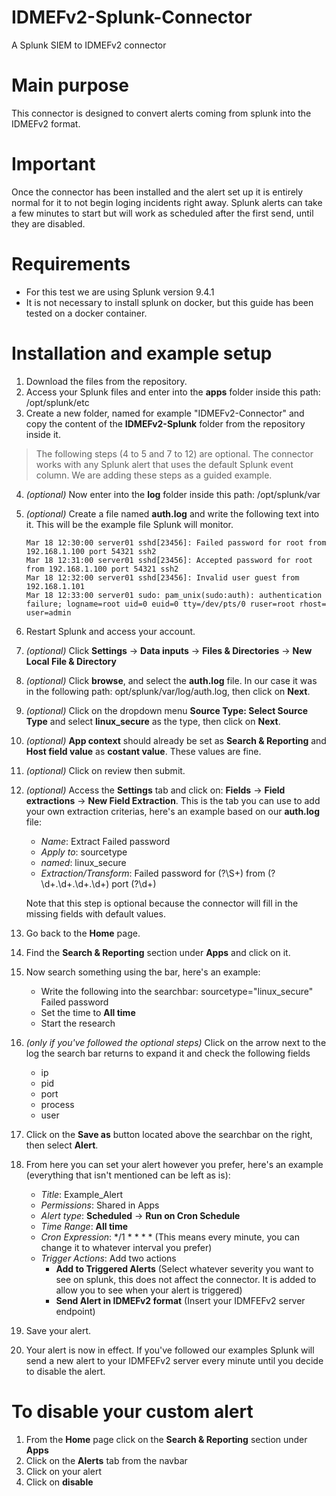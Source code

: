 # IDMEFv2-Splunk-Connector
A Splunk SIEM to IDMEFv2 connector

# Main purpose
This connector is designed to convert alerts coming from splunk into the IDMEFv2 format.  

# Important 
Once the connector has been installed and the alert set up it is entirely normal for it to not begin loging incidents right away. Splunk alerts can take a few minutes to start but will work as scheduled after the first send, until they are disabled.  

# Requirements
- For this test we are using Splunk version 9.4.1
- It is not necessary to install splunk on docker, but this guide has been tested on a docker container.

# Installation and example setup
1. Download the files from the repository.
2. Access your Splunk files and enter into the **apps** folder inside this path: /opt/splunk/etc
3. Create a new folder, named for example "IDMEFv2-Connector" and copy the content of the **IDMEFv2-Splunk** folder from the repository inside it.
> The following steps (4 to 5 and 7 to 12) are optional. The connector works with any Splunk alert that uses the default Splunk event column. We are adding these steps as a guided example.
4. *(optional)* Now enter into the **log** folder inside this path: /opt/splunk/var
5. *(optional)* Create a file named **auth.log** and write the following text into it. This will be the example file Splunk will monitor.
    ```
    Mar 18 12:30:00 server01 sshd[23456]: Failed password for root from 192.168.1.100 port 54321 ssh2
    Mar 18 12:31:00 server01 sshd[23456]: Accepted password for root from 192.168.1.100 port 54321 ssh2
    Mar 18 12:32:00 server01 sshd[23456]: Invalid user guest from 192.168.1.101
    Mar 18 12:33:00 server01 sudo: pam_unix(sudo:auth): authentication failure; logname=root uid=0 euid=0 tty=/dev/pts/0 ruser=root rhost= user=admin
    ```
6. Restart Splunk and access your account.
7. *(optional)* Click **Settings** -> **Data inputs** -> **Files & Directories** -> **New Local File & Directory**
8. *(optional)* Click **browse**, and select the **auth.log** file. In our case it was in the following path: opt/splunk/var/log/auth.log, then click on **Next**.
9. *(optional)* Click on the dropdown menu **Source Type: Select Source Type** and select **linux_secure** as the type, then click on **Next**.
10. *(optional)* **App context** should already be set as **Search & Reporting** and **Host field value** as **costant value**. These values are fine.
11. *(optional)* Click on review then submit.
12. *(optional)* Access the **Settings** tab and click on: **Fields** -> **Field extractions** -> **New Field Extraction**. This is the tab you can use to add your own extraction criterias, here's an example based on our **auth.log** file: 
    - *Name*: Extract Failed password
    - *Apply to*: sourcetype
    - *named*: linux_secure
    - *Extraction/Transform*: Failed password for (?<user>\S+) from (?<ip>\d+\.\d+\.\d+\.\d+) port (?<port>\d+)  
    
    Note that this step is optional because the connector will fill in the missing fields with default values.
13. Go back to the **Home** page.
14. Find the **Search & Reporting** section under **Apps** and click on it.
15. Now search something using the bar, here's an example:
    - Write the following into the searchbar: sourcetype="linux_secure" Failed password
    - Set the time to **All time**
    - Start the research
16. *(only if you've followed the optional steps)* Click on the arrow next to the log the search bar returns to expand it and check the following fields
    - ip
    - pid
    - port
    - process
    - user
17. Click on the **Save as** button located above the searchbar on the right, then select **Alert**.
18. From here you can set your alert however you prefer, here's an example (everything that isn't mentioned can be left as is):
    - *Title*: Example_Alert
    - *Permissions*: Shared in Apps
    - *Alert type*: **Scheduled** -> **Run on Cron Schedule**
    - *Time Range*: **All time**
    - *Cron Expression*: */1 * * * * (This means every minute, you can change it to whatever interval you prefer)
    - *Trigger Actions*: Add two actions
        - **Add to Triggered Alerts** (Select whatever severity you want to see on splunk, this does not affect the connector. It is added to allow you to see when your alert is triggered)
        - **Send Alert in IDMEFv2 format** (Insert your IDMFEFv2 server endpoint)
19. Save your alert.
20. Your alert is now in effect. If you've followed our examples Splunk will send a new alert to your IDMFEFv2 server every minute until you decide to disable the alert.

# To disable your custom alert
1. From the **Home** page click on the **Search & Reporting** section under **Apps**
2. Click on the **Alerts** tab from the navbar
3. Click on your alert
4. Click on **disable**